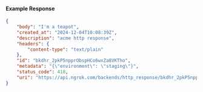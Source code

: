 <!-- Code generated for API Clients. DO NOT EDIT. -->

#### Example Response

```json
{
	"body": "I'm a teapot",
	"created_at": "2024-12-04T10:08:39Z",
	"description": "acme http response",
	"headers": {
		"content-type": "text/plain"
	},
	"id": "bkdhr_2pkP5npprObspHCo6wxZa8VKTho",
	"metadata": "{\"environment\": \"staging\"}",
	"status_code": 418,
	"uri": "https://api.ngrok.com/backends/http_response/bkdhr_2pkP5npprObspHCo6wxZa8VKTho"
}
```
